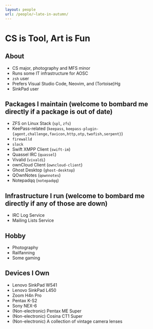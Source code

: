 ```yaml
---
layout: people
url: /people/~late-in-autumn/
---
```



CS is Tool, Art is Fun
======================

## About
- CS major, photography and MFS minor
- Runs some IT infrastructure for AOSC
- `zsh` user
- Prefers Visual Studio Code, Neovim, and (Tortoise)Hg
- SinkPad user

## Packages I maintain (welcome to bombard me directly if a package is out of date)
- ZFS on Linux Stack (`spl`, `zfs`)
- KeePass-related (`keepass`, `keepass-plugin-{agent,challenge,favicon,http,otp,twofish,serpent}`)
- `firewalld`
- `slock`
- Swift XMPP Client (`swift-im`)
- Quassel IRC (`quassel`)
- Vivalid (`vivaldi`)
- ownCloud Client (`owncloud-client`)
- Ghost Desktop (`ghost-desktop`)
- QOwnNotes (`qownnotes`)
- Notepadqq (`notepadqq`)

## Infrastructure I run (welcome to bombard me directly if any of those are down)
- IRC Log Service
- Mailing Lists Service

## Hobby
- Photography
- Railfanning
- Some gaming

## Devices I Own
- Lenovo SinkPad W541
- Lenovo SinkPad L450
- Zoom H4n Pro
- Pentax K-S2
- Sony NEX-6
- (Non-electronic) Pentax ME Super
- (Non-electronic) Cosina CT1 Super
- (Non-electronic) A collection of vintage camera lenses
